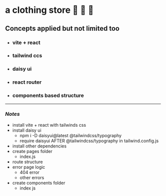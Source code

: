 <a name="custom_anchor_name"></a>

# a clothing store :shirt: :shirt: :jeans:

## Concepts applied but not limited too

- ### vite + react
- ### tailwind ccs
- ### daisy ui
- ### react router
- ### components based structure

---

### _Notes_

- install vite + react with tailwinds css
- install daisy ui
  - npm i -D daisyui@latest @tailwindcss/typography
  - require daisyui AFTER @tailwindcss/typography in tailwind.config.js
- install other dependencies
- create pages folder
  - index.js
- route structure
- error page logic
  - 404 error
  - other errors
- create components folder
  - index js
